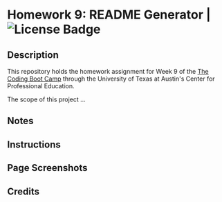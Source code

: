 # Homework 9: README Generator | ![License Badge](https://img.shields.io/badge/license-MIT-green)

## Description
This repository holds the homework assignment for Week 9 of the [The Coding Boot Camp](https://techbootcamps.utexas.edu/coding/) through the University of Texas at Austin's Center for Professional Education.

The scope of this project ...

## Notes


## Instructions


## Page Screenshots


## Credits
